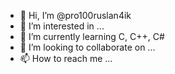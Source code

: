 - 👋 Hi, I’m @pro100ruslan4ik
- 👀 I’m interested in ...
- 🌱 I’m currently learning C, C++, C#
- 💞️ I’m looking to collaborate on ...
- 📫 How to reach me ...

<!---
pro100ruslan4ik/pro100ruslan4ik is a ✨ special ✨ repository because its `README.md` (this file) appears on your GitHub profile.
You can click the Preview link to take a look at your changes.
--->
